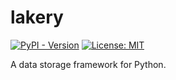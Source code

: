 # lakery

[![PyPI - Version](https://img.shields.io/pypi/v/lakery.svg)](https://pypi.org/project/lakery)
[![License: MIT](https://img.shields.io/badge/License-MIT-yellow.svg)](https://opensource.org/licenses/MIT)

A data storage framework for Python.

